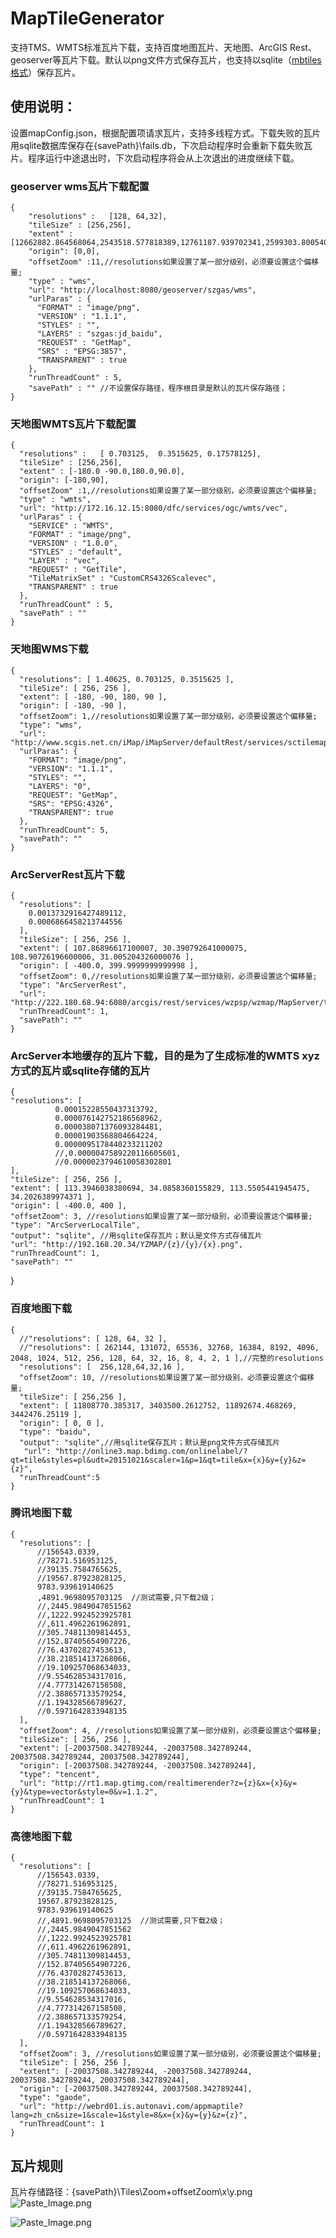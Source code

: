 # MapTileGenerator
支持TMS、WMTS标准瓦片下载，支持百度地图瓦片、天地图、ArcGIS Rest、geoserver等瓦片下载。默认以png文件方式保存瓦片，也支持以sqlite（[mbtiles格式](https://github.com/mapbox/mbtiles-spec)）保存瓦片。

## 使用说明：
设置mapConfig.json，根据配置项请求瓦片，支持多线程方式。下载失败的瓦片用sqlite数据库保存在{savePath}\fails.db，下次启动程序时会重新下载失败瓦片。程序运行中途退出时，下次启动程序将会从上次退出的进度继续下载。

### geoserver wms瓦片下载配置  
    {        
        "resolutions" :   [128, 64,32],  
        "tileSize" : [256,256],  
        "extent" : [12662882.864568064,2543518.577818389,12761187.939702341,2599303.8005401082],
        "origin": [0,0],
        "offsetZoom" :11,//resolutions如果设置了某一部分级别，必须要设置这个偏移量;
        "type" : "wms",
        "url": "http://localhost:8080/geoserver/szgas/wms",	
        "urlParas" : {
          "FORMAT" : "image/png",
          "VERSION" : "1.1.1",
          "STYLES" : "",
          "LAYERS" : "szgas:jd_baidu",
          "REQUEST" : "GetMap",
          "SRS" : "EPSG:3857",
          "TRANSPARENT" : true
        },
        "runThreadCount" : 5,
        "savePath" : "" //不设置保存路径，程序根目录是默认的瓦片保存路径；
    }


### 天地图WMTS瓦片下载配置

    {
      "resolutions" :   [ 0.703125,  0.3515625, 0.17578125],
      "tileSize" : [256,256],
      "extent" : [-180.0 -90.0,180.0,90.0],
      "origin": [-180,90],
      "offsetZoom" :1,//resolutions如果设置了某一部分级别，必须要设置这个偏移量;
      "type" : "wmts",
      "url": "http://172.16.12.15:8080/dfc/services/ogc/wmts/vec",
      "urlParas" : {
        "SERVICE" : "WMTS",
        "FORMAT" : "image/png",
        "VERSION" : "1.0.0",
        "STYLES" : "default",
        "LAYER" : "vec",
        "REQUEST" : "GetTile",
        "TileMatrixSet" : "CustomCRS4326Scalevec",
        "TRANSPARENT" : true
      },
      "runThreadCount" : 5,
      "savePath" : ""
    }


### 天地图WMS下载

    {
      "resolutions": [ 1.40625, 0.703125, 0.3515625 ],
      "tileSize": [ 256, 256 ],
      "extent": [ -180, -90, 180, 90 ],
      "origin": [ -180, -90 ],
      "offsetZoom": 1,//resolutions如果设置了某一部分级别，必须要设置这个偏移量;
      "type": "wms",
      "url": "http://www.scgis.net.cn/iMap/iMapServer/defaultRest/services/sctilemap/WMS",
      "urlParas": {
        "FORMAT": "image/png",
        "VERSION": "1.1.1",
        "STYLES": "",
        "LAYERS": "0",
        "REQUEST": "GetMap",
        "SRS": "EPSG:4326",
        "TRANSPARENT": true
      },
      "runThreadCount": 5,
      "savePath": ""
    }

### ArcServerRest瓦片下载

    {
      "resolutions": [
        0.0013732916427489112,
        0.0006866458213744556
      ],
      "tileSize": [ 256, 256 ],
      "extent": [ 107.86896617100007, 30.390792641000075, 108.90726196600006, 31.005204326000076 ],
      "origin": [ -400.0, 399.9999999999998 ],
      "offsetZoom": 0,//resolutions如果设置了某一部分级别，必须要设置这个偏移量;
      "type": "ArcServerRest",
      "url": "http://222.180.68.94:6080/arcgis/rest/services/wzpsp/wzmap/MapServer/tile/{z}/{y}/{x}",
      "runThreadCount": 1,
      "savePath": ""
    } 

 
 ### ArcServer本地缓存的瓦片下载，目的是为了生成标准的WMTS xyz方式的瓦片或sqlite存储的瓦片
    {
    "resolutions": [   
              0.00015228550437313792,
              0.000076142752186568962,
              0.000038071376093284481,
              0.00001903568804664224,
              0.0000095178440233211202
              //,0.0000047589220116605601,
              //0.0000023794610058302801
    ],
    "tileSize": [ 256, 256 ],
    "extent": [ 113.3946038380694, 34.0858360155829, 113.5505441945475, 34.2026389974371 ],
    "origin": [ -400.0, 400 ],
    "offsetZoom": 3, //resolutions如果设置了某一部分级别，必须要设置这个偏移量;
    "type": "ArcServerLocalTile",
    "output": "sqlite", //用sqlite保存瓦片；默认是文件方式存储瓦片
    "url": "http://192.168.20.34/YZMAP/{z}/{y}/{x}.png",
    "runThreadCount": 1,
    "savePath": ""
  }

### 百度地图下载

    {
      //"resolutions": [ 128, 64, 32 ],
      //"resolutions": [ 262144, 131072, 65536, 32768, 16384, 8192, 4096, 2048, 1024, 512, 256, 128, 64, 32, 16, 8, 4, 2, 1 ],//完整的resolutions
      "resolutions": [  256,128,64,32,16 ],
      "offsetZoom": 10, //resolutions如果设置了某一部分级别，必须要设置这个偏移量;
      "tileSize": [ 256,256 ],
      "extent": [ 11808770.385317, 3403500.2612752, 11892674.468269, 3442476.25119 ],
      "origin": [ 0, 0 ],
      "type": "baidu",
      "output": "sqlite",//用sqlite保存瓦片；默认是png文件方式存储瓦片
       "url": "http://online3.map.bdimg.com/onlinelabel/?qt=tile&styles=pl&udt=20151021&scaler=1&p=1&qt=tile&x={x}&y={y}&z={z}",
      "runThreadCount":5
    }

  ### 腾讯地图下载 
    {
      "resolutions": [  
          //156543.0339,  
          //78271.516953125,  
          //39135.7584765625,  
          //19567.87923828125,  
          9783.939619140625  
          ,4891.9698095703125  //测试需要,只下载2级；
          //,2445.9849047851562  
          //,1222.9924523925781  
          //,611.4962261962891,  
          //305.74811309814453,  
          //152.87405654907226,  
          //76.43702827453613,  
          //38.218514137268066,  
          //19.109257068634033,  
          //9.554628534317016,  
          //4.777314267158508, 
          //2.388657133579254,
          //1.194328566789627,
          //0.5971642833948135
      ],  
      "offsetZoom": 4, //resolutions如果设置了某一部分级别，必须要设置这个偏移量;
      "tileSize": [ 256, 256 ],
      "extent": [-20037508.342789244, -20037508.342789244, 20037508.342789244, 20037508.342789244],
      "origin": [-20037508.342789244, -20037508.342789244],
      "type": "tencent",
      "url": "http://rt1.map.gtimg.com/realtimerender?z={z}&x={x}&y={y}&type=vector&style=0&v=1.1.2",
      "runThreadCount": 1
    }

### 高德地图下载 
    {
      "resolutions": [  
          //156543.0339,  
          //78271.516953125,  
          //39135.7584765625,  
          19567.87923828125,  
          9783.939619140625  
          //,4891.9698095703125  //测试需要,只下载2级；
          //,2445.9849047851562  
          //,1222.9924523925781  
          //,611.4962261962891,  
          //305.74811309814453,  
          //152.87405654907226,  
          //76.43702827453613,  
          //38.218514137268066,  
          //19.109257068634033,  
          //9.554628534317016,  
          //4.777314267158508, 
          //2.388657133579254,
          //1.194328566789627,
          //0.5971642833948135
      ],  
      "offsetZoom": 3, //resolutions如果设置了某一部分级别，必须要设置这个偏移量;
      "tileSize": [ 256, 256 ],
      "extent": [-20037508.342789244, -20037508.342789244, 20037508.342789244, 20037508.342789244],
      "origin": [-20037508.342789244, 20037508.342789244],
      "type": "gaode",
      "url": "http://webrd01.is.autonavi.com/appmaptile?lang=zh_cn&size=1&scale=1&style=8&x={x}&y={y}&z={z}",
      "runThreadCount": 1
    }


## 瓦片规则

瓦片存储路径：{savePath}\Tiles\Zoom+offsetZoom\x\y.png
![Paste_Image.png](http://upload-images.jianshu.io/upload_images/2137628-204d853cce816a7d.png?imageMogr2/auto-orient/strip%7CimageView2/2/w/1240)

![Paste_Image.png](http://upload-images.jianshu.io/upload_images/2137628-77c29b8d13114922.png?imageMogr2/auto-orient/strip%7CimageView2/2/w/1240)
